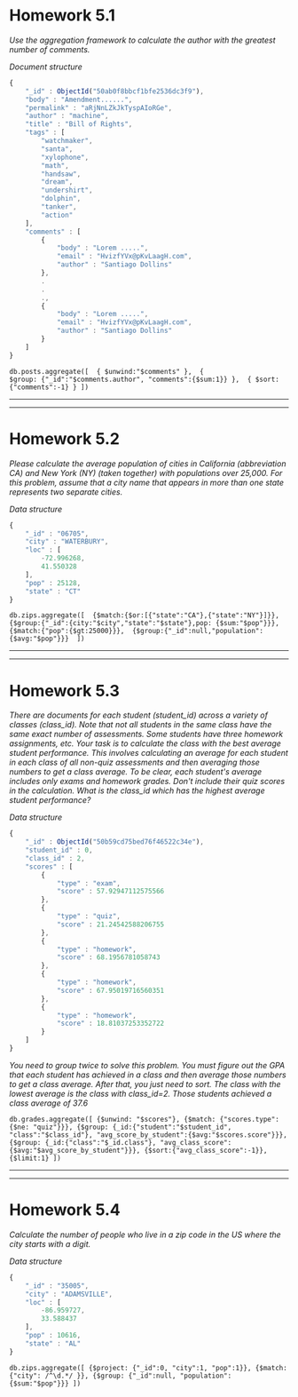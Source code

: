 # Homework 5.1
_Use the aggregation framework to calculate the author with the greatest number of comments._

*Document structure*

```javascript
{
	"_id" : ObjectId("50ab0f8bbcf1bfe2536dc3f9"),
	"body" : "Amendment......",
	"permalink" : "aRjNnLZkJkTyspAIoRGe",
	"author" : "machine",
	"title" : "Bill of Rights",
	"tags" : [
		"watchmaker",
		"santa",
		"xylophone",
		"math",
		"handsaw",
		"dream",
		"undershirt",
		"dolphin",
		"tanker",
		"action"
	],
	"comments" : [
		{
			"body" : "Lorem .....",
			"email" : "HvizfYVx@pKvLaagH.com",
			"author" : "Santiago Dollins"
		},
		.
		.
		.,
		{
			"body" : "Lorem .....",
			"email" : "HvizfYVx@pKvLaagH.com",
			"author" : "Santiago Dollins"
		}
	]
}
```

`db.posts.aggregate([ 
{ $unwind:"$comments" }, 
{ $group: {"_id":"$comments.author", "comments":{$sum:1}} }, 
{ $sort:{"comments":-1} } ])`

----------------------------------------------------------------------------------------
----------------------------------------------------------------------------------------

# Homework 5.2
_Please calculate the average population of cities in California (abbreviation CA) and New York (NY) (taken together) with populations over 25,000.
For this problem, assume that a city name that appears in more than one state represents two separate cities._

*Data structure*

```javascript
{
	"_id" : "06705",
	"city" : "WATERBURY",
	"loc" : [
		-72.996268,
		41.550328
	],
	"pop" : 25128,
	"state" : "CT"
}
```
`db.zips.aggregate([ 
{$match:{$or:[{"state":"CA"},{"state":"NY"}]}}, 
{$group:{"_id":{city:"$city","state":"$state"},pop: {$sum:"$pop"}}}, 
{$match:{"pop":{$gt:25000}}}, 
{$group:{"_id":null,"population":{$avg:"$pop"}}} 
])`

----------------------------------------------------------------------------------------
----------------------------------------------------------------------------------------

# Homework 5.3
_There are documents for each student (student_id) across a variety of classes (class_id). Note that not all students in the same class have the same exact number of assessments. Some students have three homework assignments, etc.
Your task is to calculate the class with the best average student performance. This involves calculating an average for each student in each class of all non-quiz assessments and then averaging those numbers to get a class average. To be clear, each student's average includes only exams and homework grades. Don't include their quiz scores in the calculation.
What is the class_id which has the highest average student performance?_

*Data structure*

```javascript
{
	"_id" : ObjectId("50b59cd75bed76f46522c34e"),
	"student_id" : 0,
	"class_id" : 2,
	"scores" : [
		{
			"type" : "exam",
			"score" : 57.92947112575566
		},
		{
			"type" : "quiz",
			"score" : 21.24542588206755
		},
		{
			"type" : "homework",
			"score" : 68.1956781058743
		},
		{
			"type" : "homework",
			"score" : 67.95019716560351
		},
		{
			"type" : "homework",
			"score" : 18.81037253352722
		}
	]
}
```

_You need to group twice to solve this problem. You must figure out the GPA that each student has achieved in a class and then average those numbers to get a class average. After that, you just need to sort. The class with the lowest average is the class with class_id=2. Those students achieved a class average of 37.6_

`db.grades.aggregate([
	{$unwind: "$scores"},
	{$match: {"scores.type": {$ne: "quiz"}}},
	{$group: {_id:{"student":"$student_id", "class":"$class_id"}, "avg_score_by_student":{$avg:"$scores.score"}}},
	{$group: {_id:{"class":"$_id.class"}, "avg_class_score":{$avg:"$avg_score_by_student"}}},
	{$sort:{"avg_class_score":-1}},
	{$limit:1}
])`

----------------------------------------------------------------------------------------
----------------------------------------------------------------------------------------

# Homework 5.4
_Calculate the number of people who live in a zip code in the US where the city starts with a digit._

*Data structure*

```javascript
{
	"_id" : "35005",
	"city" : "ADAMSVILLE",
	"loc" : [
		-86.959727,
		33.588437
	],
	"pop" : 10616,
	"state" : "AL"
}
```

`db.zips.aggregate([
    {$project: {"_id":0, "city":1, "pop":1}},
    {$match: {"city": /^\d.*/ }},
    {$group: {"_id":null, "population":{$sum:"$pop"}}}
])`



